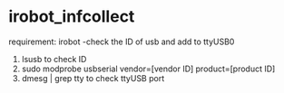 # irobot_infcollect

requirement:
irobot
-check the ID of usb and add to ttyUSB0
1. lsusb to check ID
2. sudo modprobe usbserial vendor=[vendor ID] product=[product ID]
3. dmesg | grep tty to check ttyUSB port


